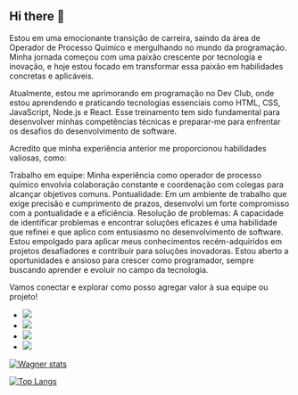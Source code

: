 ## Hi there 👋
Estou em uma emocionante transição de carreira, saindo da área de Operador de Processo Químico e mergulhando no mundo da programação. Minha jornada começou com uma paixão crescente por tecnologia e inovação, e hoje estou focado em transformar essa paixão em habilidades concretas e aplicáveis.

Atualmente, estou me aprimorando em programação no Dev Club, onde estou aprendendo e praticando tecnologias essenciais como HTML, CSS, JavaScript, Node.js e React. Esse treinamento tem sido fundamental para desenvolver minhas competências técnicas e preparar-me para enfrentar os desafios do desenvolvimento de software.

Acredito que minha experiência anterior me proporcionou habilidades valiosas, como:

Trabalho em equipe: Minha experiência como operador de processo químico envolvia colaboração constante e coordenação com colegas para alcançar objetivos comuns.
Pontualidade: Em um ambiente de trabalho que exige precisão e cumprimento de prazos, desenvolvi um forte compromisso com a pontualidade e a eficiência.
Resolução de problemas: A capacidade de identificar problemas e encontrar soluções eficazes é uma habilidade que refinei e que aplico com entusiasmo no desenvolvimento de software.
Estou empolgado para aplicar meus conhecimentos recém-adquiridos em projetos desafiadores e contribuir para soluções inovadoras. Estou aberto a oportunidades e ansioso para crescer como programador, sempre buscando aprender e evoluir no campo da tecnologia.

Vamos conectar e explorar como posso agregar valor à sua equipe ou projeto!

- <img src="https://img.shields.io/badge/HTML5-E34F26?style=for-the-badge&logo=html5&logoColor=white" />
- <img src="https://img.shields.io/badge/CSS3-1572B6?style=for-the-badge&logo=css3&logoColor=white" />
- <img src="https://img.shields.io/badge/JavaScript-323330?style=for-the-badge&logo=javascript&logoColor=F7DF1E" />
- <img src="https://img.shields.io/badge/React-20232A?style=for-the-badge&logo=react&logoColor=61DAFB" />


[![Wagner stats](https://github-readme-stats.vercel.app/api?username=wagners123)](https://github.com/anuraghazra/github-readme-stats)

[![Top Langs](https://github-readme-stats.vercel.app/api/top-langs/?username=Wagners123)](https://github.com/anuraghazra/github-readme-stats)
